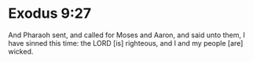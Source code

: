 # Exodus 9:27

And Pharaoh sent, and called for Moses and Aaron, and said unto them, I have sinned this time: the LORD [is] righteous, and I and my people [are] wicked.